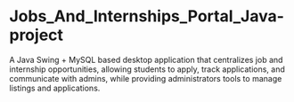# Jobs_And_Internships_Portal_Java-project
A Java Swing + MySQL based desktop application that centralizes job and internship opportunities, allowing students to apply, track applications, and communicate with admins, while providing administrators tools to manage listings and applications.
